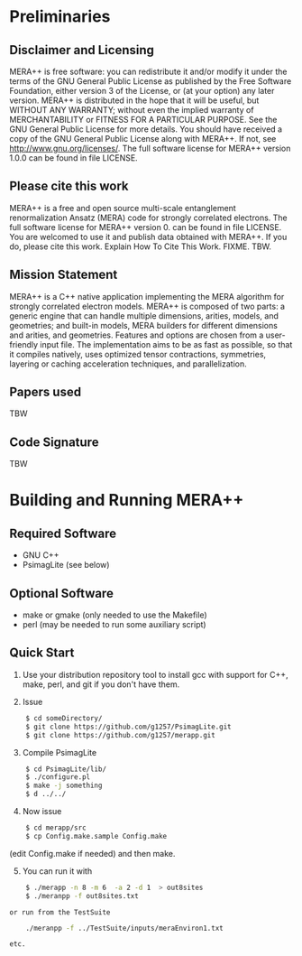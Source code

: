 # Preliminaries
## Disclaimer and Licensing

MERA++ is free software: you can redistribute it and/or modify
it under the terms of the GNU General Public License as published by
the Free Software Foundation, either version 3 of the License, or
(at your option) any later version.
MERA++ is distributed in the hope that it will be useful,
but WITHOUT ANY WARRANTY; without even the implied warranty of
MERCHANTABILITY or FITNESS FOR A PARTICULAR PURPOSE. See the
GNU General Public License for more details.
You should have received a copy of the GNU General Public License
along with MERA++. If not, see <http://www.gnu.org/licenses/>.
The full software license for MERA++ version 1.0.0
can be found in
file LICENSE.

## Please cite this work

MERA++ is a free and open source
multi-scale entanglement renormalization Ansatz (MERA) code
for strongly correlated electrons.
The full software license for MERA++ version 0.
can be found in
file LICENSE.
You are welcomed to use it and publish data
obtained with MERA++. If you do, please cite this
work. Explain How To Cite This Work. FIXME. TBW.

## Mission Statement

MERA++ is a C++ native application implementing the MERA algorithm for strongly correlated electron models. MERA++ is composed of two parts:
a generic engine that can handle multiple dimensions, arities, models, and geometries; and built-in models, MERA builders for different
dimensions and arities, and geometries. Features and options are chosen from a user-friendly input file.
The implementation aims to be as fast as possible, so that it compiles natively, uses optimized tensor contractions, symmetries,
layering or caching acceleration techniques, and parallelization.

## Papers used

TBW

## Code Signature 

TBW

# Building and Running MERA++

## Required Software

* GNU C++
* PsimagLite (see below)

## Optional Software

* make or gmake (only needed to use the Makefile)
* perl (may be needed to run some auxiliary script)

## Quick Start

1. Use your distribution repository tool to install gcc with support for C++,
make, perl, and git if you don't have them.

2. Issue

```BASH
    $ cd someDirectory/
    $ git clone https://github.com/g1257/PsimagLite.git
    $ git clone https://github.com/g1257/merapp.git
```

3. Compile PsimagLite

```BASH
    $ cd PsimagLite/lib/
    $ ./configure.pl
    $ make -j something 
    $ d ../../
```

4. Now issue

```BASH
    $ cd merapp/src
    $ cp Config.make.sample Config.make
```
(edit Config.make if needed)
and then make.

5. You can run it with

```BASH
    $ ./merapp -n 8 -m 6  -a 2 -d 1  > out8sites
    $ ./meranpp -f out8sites.txt
```

    or run from the TestSuite
```BASH
    ./meranpp -f ../TestSuite/inputs/meraEnviron1.txt
```
	etc.


